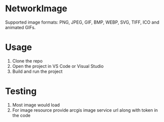 # NetworkImage

Supported image formats: PNG, JPEG, GIF, BMP, WEBP, SVG, TIFF, ICO and animated GIFs.

# Usage
1. Clone the repo
2. Open the project in VS Code or Visual Studio
3. Build and run the project

# Testing
1. Most image would load
2. For image resource provide arcgis image service url along with token in the code
